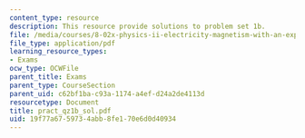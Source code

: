 ```yaml
---
content_type: resource
description: This resource provide solutions to problem set 1b.
file: /media/courses/8-02x-physics-ii-electricity-magnetism-with-an-experimental-focus-spring-2005/19f77a6759734abb8fe170e6d0d40934_pract_qz1b_sol.pdf
file_type: application/pdf
learning_resource_types:
- Exams
ocw_type: OCWFile
parent_title: Exams
parent_type: CourseSection
parent_uid: c62bf1ba-c93a-1174-a4ef-d24a2de4113d
resourcetype: Document
title: pract_qz1b_sol.pdf
uid: 19f77a67-5973-4abb-8fe1-70e6d0d40934
---
```

